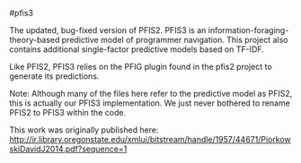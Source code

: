 #pfis3

The updated, bug-fixed version of PFIS2. PFIS3 is an information-foraging-theory-based predictive model of programmer navigation. This project also contains additional single-factor predictive models based on TF-IDF.

Like PFIS2, PFIS3 relies on the PFIG plugin found in the pfis2 project to generate its predictions.

Note: Although many of the files here refer to the predictive model as PFIS2, this is actually our PFIS3 implementation. We just never bothered to rename PFIS2 to PFIS3 within the code.

This work was originally published here: http://ir.library.oregonstate.edu/xmlui/bitstream/handle/1957/44671/PiorkowskiDavidJ2014.pdf?sequence=1